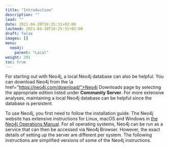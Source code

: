 ```yaml
---
title: "Introduction"
description: ""
lead: ""
date: 2021-04-20T16:25:31+02:00
lastmod: 2021-04-20T16:25:31+02:00
draft: false
images: []
menu: 
  neo4j:
    parent: "Local"
weight: 201
toc: true
---
```


For starting out with Neo4j, a local Neo4j database can also be helpful. You can download Neo4j from the \a href="https://neo4j.com/download/">Neo4j Downloads page</a> by selecting the appropriate edition listed under <b>Community Server</b>. For more extensive analyses, maintaining a local Neo4j database can be helpful since the database is persistent. 

To use Neo4j, you first need to follow the installation guide. The Neo4j website has extensive instructions for Linux, macOS and Windows in <a href="https://neo4j.com/docs/operations-manual/current/installation/">the Neo4j Operations Manual</a>. For all operating systems, Neo4j can be run as a service that can then be accessed via Neo4j Browser. However, the exact details of setting up the server are different per system. The following instructions are simplified versions of some of the Neo4j instructions.
